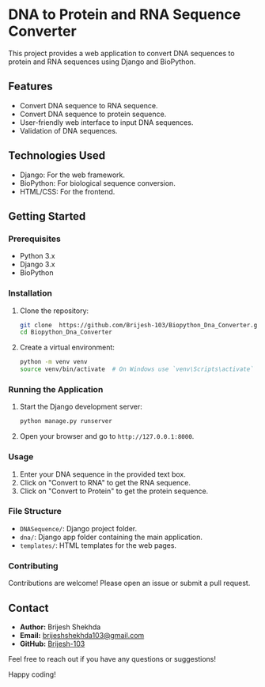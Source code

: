 # DNA to Protein and RNA Sequence Converter

This project provides a web application to convert DNA sequences to protein and RNA sequences using Django and BioPython.

## Features

- Convert DNA sequence to RNA sequence.
- Convert DNA sequence to protein sequence.
- User-friendly web interface to input DNA sequences.
- Validation of DNA sequences.

## Technologies Used

- Django: For the web framework.
- BioPython: For biological sequence conversion.
- HTML/CSS: For the frontend.

## Getting Started

### Prerequisites

- Python 3.x
- Django 3.x
- BioPython

### Installation

1. Clone the repository:

    ```bash
    git clone  https://github.com/Brijesh-103/Biopython_Dna_Converter.git
    cd Biopython_Dna_Converter
    ```

2. Create a virtual environment:

    ```bash
    python -m venv venv
    source venv/bin/activate  # On Windows use `venv\Scripts\activate`
    ```

### Running the Application

1. Start the Django development server:

    ```bash
    python manage.py runserver
    ```

2. Open your browser and go to `http://127.0.0.1:8000`.

### Usage

1. Enter your DNA sequence in the provided text box.
2. Click on "Convert to RNA" to get the RNA sequence.
3. Click on "Convert to Protein" to get the protein sequence.

### File Structure

- `DNASequence/`: Django project folder.
- `dna/`: Django app folder containing the main application.
- `templates/`: HTML templates for the web pages.

### Contributing

Contributions are welcome! Please open an issue or submit a pull request.

## Contact

- **Author:** Brijesh Shekhda
- **Email:** brijeshshekhda103@gmail.com
- **GitHub:** [Brijesh-103](https://github.com/Brijesh-103)

Feel free to reach out if you have any questions or suggestions!


Happy coding!



